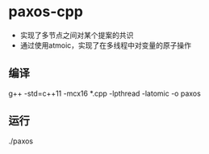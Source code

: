 # paxos-cpp
+ 实现了多节点之间对某个提案的共识
+ 通过使用atmoic，实现了在多线程中对变量的原子操作

编译
---------------
g++ -std=c++11 -mcx16 *.cpp -lpthread -latomic -o paxos

运行
---------------
./paxos
